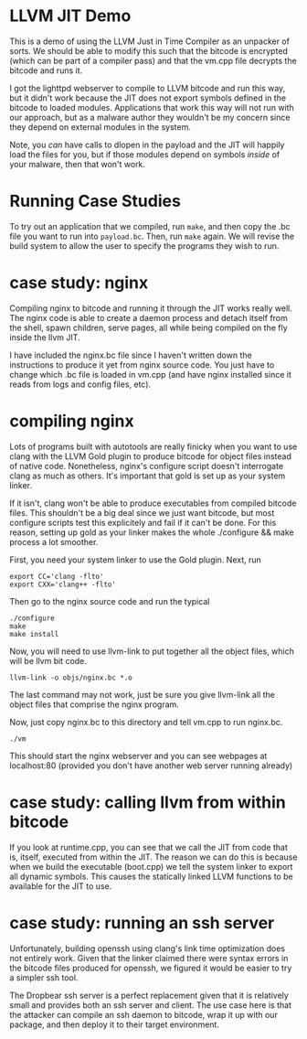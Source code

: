 LLVM JIT Demo
=============

This is a demo of using the LLVM Just in Time Compiler
as an unpacker of sorts. We should be able to modify
this such that the bitcode is encrypted (which can be
part of a compiler pass) and that the vm.cpp file decrypts
the bitcode and runs it.

I got the lighttpd webserver to compile to LLVM bitcode
and run this way, but it didn't work because the JIT does
not export symbols defined in the bitcode to loaded modules.
Applications that work this way will not run with our approach,
but as a malware author they wouldn't be my concern since they
depend on external modules in the system.

Note, you _can_ have calls to dlopen in the payload and the JIT
will happily load the files for you, but if those modules depend
on symbols _inside_ of your malware, then that won't work.

Running Case Studies
====================

To try out an application that we compiled, run `make`, and then
copy the .bc file you want to run into `payload.bc`. Then, run
`make` again. We will revise the build system to allow the user to
specify the programs they wish to run.

case study: nginx
=================

Compiling nginx to bitcode and running it through the JIT works
really well. The nginx code is able to create a daemon process
and detach itself from the shell, spawn children, serve pages, all 
while being compiled on the fly inside the llvm JIT.

I have included the nginx.bc file since I haven't written down
the instructions to produce it yet from nginx source code. You 
just have to change which .bc file is loaded in vm.cpp (and 
have nginx installed since it reads from logs and config files, etc).

compiling nginx
===============

Lots of programs built with autotools are really finicky when you
want to use clang with the LLVM Gold plugin to produce bitcode for
object files instead of native code. Nonetheless, nginx's configure
script doesn't interrogate clang as much as others. It's important
that gold is set up as your system linker. 

If it isn't, clang won't be able to produce executables from compiled 
bitcode files. This shouldn't be a big deal since we just want bitcode,
but most configure scripts test this explicitely and fail if it can't
be done. For this reason, setting up gold as your linker makes the whole
./configure && make process a lot smoother. 

First, you need your system linker to use the Gold plugin. Next,
run

    export CC='clang -flto'
    export CXX='clang++ -flto'

Then go to the nginx source code and run the typical 

    ./configure
    make
    make install

Now, you will need to use llvm-link to put together all the object
files, which will be llvm bit code.

    llvm-link -o objs/nginx.bc *.o

The last command may not work, just be sure you give llvm-link all
the object files that comprise the nginx program.

Now, just copy nginx.bc to this directory and tell vm.cpp to run
nginx.bc. 

    ./vm

This should start the nginx webserver and you can see
webpages at localhost:80 (provided you don't have another web
server running already)

case study: calling llvm from within bitcode
============================================

If you look at runtime.cpp, you can see that we call the JIT
from code that is, itself, executed from within the JIT. The
reason we can do this is because when we build the executable (boot.cpp)
we tell the system linker to export all dynamic symbols.
This causes the statically linked LLVM functions to be available
for the JIT to use.

case study: running an ssh server
=================================

Unfortunately, building openssh using clang's link time optimization does
not entirely work. Given that the linker claimed there were syntax 
errors in the bitcode files produced for openssh, we figured it would be 
easier to try a simpler ssh tool.

The Dropbear ssh server is a perfect replacement given that it is 
relatively small and provides both an ssh server and client. The use 
case here is that the attacker can compile an ssh daemon to bitcode, 
wrap it up with our package, and then deploy it to their target 
environment.
